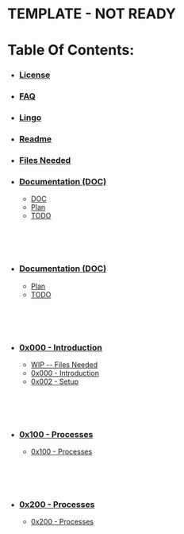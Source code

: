# TEMPLATE - NOT READY

# Table Of Contents:
* ### [License](LICENSE.md)
* ### [FAQ](FAQ.md)
* ### [Lingo](Lingo.md)
* ### [Readme](README.md)
* ### [Files Needed](0x000-IntroductionAndSetup/FilesNeeded/FilesNeeded.md)
* ### [Documentation (DOC)](DOC)
    * [DOC](DOC/DOC.md)
    * [Plan](DOC/Plan.md)
    * [TODO](DOC/TODO.md)
<br/>
<br/>
<br/>

* ### [Documentation (DOC)](DOC)
    * [Plan](DOC/Plan.md)
    * [TODO](DOC/TODO.md)
<br/>
<br/>
<br/>

* ### [0x000 - Introduction](0x000-Introduction)
    * [WIP -- Files Needed](0x000-IntroductionAndSetup/FilesNeeded/FilesNeeded.md)
    * [0x000 - Introduction](0x000-Introduction/0x000-Introduction.md)
    * [0x002 - Setup](0x000-IntroductionAndSetup/0x002-Setup.md)
<br/>
<br/>
<br/>

* ### [0x100 - Processes](0x100-Processes)
    * [0x100 - Processes](0x100-Processes/0x100-Processes.md)
<br/>
<br/>
<br/>

* ### [0x200 - Processes](0x200-Memory)
    * [0x200 - Processes](0x200-Memory/0x200-Memory.md)
<br/>
<br/>
<br/>


